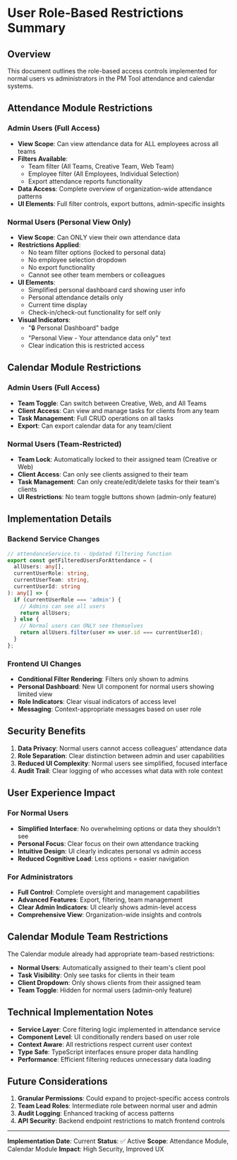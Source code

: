 # User Role-Based Restrictions Summary

## Overview
This document outlines the role-based access controls implemented for normal users vs administrators in the PM Tool attendance and calendar systems.

## Attendance Module Restrictions

### Admin Users (Full Access)
- **View Scope**: Can view attendance data for ALL employees across all teams
- **Filters Available**: 
  - Team filter (All Teams, Creative Team, Web Team)
  - Employee filter (All Employees, Individual Selection)
  - Export attendance reports functionality
- **Data Access**: Complete overview of organization-wide attendance patterns
- **UI Elements**: Full filter controls, export buttons, admin-specific insights

### Normal Users (Personal View Only)
- **View Scope**: Can ONLY view their own attendance data
- **Restrictions Applied**:
  - No team filter options (locked to personal data)
  - No employee selection dropdown 
  - No export functionality
  - Cannot see other team members or colleagues
- **UI Elements**: 
  - Simplified personal dashboard card showing user info
  - Personal attendance details only
  - Current time display
  - Check-in/check-out functionality for self only
- **Visual Indicators**: 
  - "🔒 Personal Dashboard" badge
  - "Personal View - Your attendance data only" text
  - Clear indication this is restricted access

## Calendar Module Restrictions

### Admin Users (Full Access)
- **Team Toggle**: Can switch between Creative, Web, and All Teams
- **Client Access**: Can view and manage tasks for clients from any team
- **Task Management**: Full CRUD operations on all tasks
- **Export**: Can export calendar data for any team/client

### Normal Users (Team-Restricted)
- **Team Lock**: Automatically locked to their assigned team (Creative or Web)
- **Client Access**: Can only see clients assigned to their team
- **Task Management**: Can only create/edit/delete tasks for their team's clients
- **UI Restrictions**: No team toggle buttons shown (admin-only feature)

## Implementation Details

### Backend Service Changes
```typescript
// attendanceService.ts - Updated filtering function
export const getFilteredUsersForAttendance = (
  allUsers: any[],
  currentUserRole: string,
  currentUserTeam: string,
  currentUserId: string
): any[] => {
  if (currentUserRole === 'admin') {
    // Admins can see all users
    return allUsers;
  } else {
    // Normal users can ONLY see themselves
    return allUsers.filter(user => user.id === currentUserId);
  }
};
```

### Frontend UI Changes
- **Conditional Filter Rendering**: Filters only shown to admins
- **Personal Dashboard**: New UI component for normal users showing limited view
- **Role Indicators**: Clear visual indicators of access level
- **Messaging**: Context-appropriate messages based on user role

## Security Benefits

1. **Data Privacy**: Normal users cannot access colleagues' attendance data
2. **Role Separation**: Clear distinction between admin and user capabilities
3. **Reduced UI Complexity**: Normal users see simplified, focused interface
4. **Audit Trail**: Clear logging of who accesses what data with role context

## User Experience Impact

### For Normal Users
- **Simplified Interface**: No overwhelming options or data they shouldn't see
- **Personal Focus**: Clear focus on their own attendance tracking
- **Intuitive Design**: UI clearly indicates personal vs admin access
- **Reduced Cognitive Load**: Less options = easier navigation

### For Administrators
- **Full Control**: Complete oversight and management capabilities
- **Advanced Features**: Export, filtering, team management
- **Clear Admin Indicators**: UI clearly shows admin-level access
- **Comprehensive View**: Organization-wide insights and controls

## Calendar Module Team Restrictions

The Calendar module already had appropriate team-based restrictions:

- **Normal Users**: Automatically assigned to their team's client pool
- **Task Visibility**: Only see tasks for clients in their team
- **Client Dropdown**: Only shows clients from their assigned team
- **Team Toggle**: Hidden for normal users (admin-only feature)

## Technical Implementation Notes

- **Service Layer**: Core filtering logic implemented in attendance service
- **Component Level**: UI conditionally renders based on user role
- **Context Aware**: All restrictions respect current user context
- **Type Safe**: TypeScript interfaces ensure proper data handling
- **Performance**: Efficient filtering reduces unnecessary data loading

## Future Considerations

1. **Granular Permissions**: Could expand to project-specific access controls
2. **Team Lead Roles**: Intermediate role between normal user and admin
3. **Audit Logging**: Enhanced tracking of access patterns
4. **API Security**: Backend endpoint restrictions to match frontend controls

---

**Implementation Date**: Current
**Status**: ✅ Active
**Scope**: Attendance Module, Calendar Module
**Impact**: High Security, Improved UX 